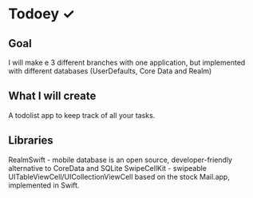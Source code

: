 # Todoey ✓

## Goal

I will make e 3 different branches with one application, but implemented with different databases (UserDefaults, Core Data and Realm)

## What I will create

A todolist app to keep track of all your tasks. 

## Libraries

RealmSwift - mobile database is an open source, developer-friendly alternative to CoreData and SQLite
SwipeCellKit - swipeable UITableViewCell/UICollectionViewCell based on the stock Mail.app, implemented in Swift.
